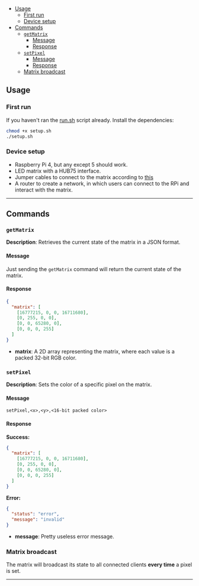 - [Usage](#usage)
  - [First run](#first-run)
  - [Device setup](#device-setup)
- [Commands](#commands)
  - [`getMatrix`](#getmatrix)
    - [Message](#message)
    - [Response](#response)
  - [`setPixel`](#setpixel)
    - [Message](#message-1)
    - [Response](#response-1)
  - [Matrix broadcast](#matrix-broadcast)

## Usage

### First run 
If you haven't ran the [run.sh](../run.sh) script already.
Install the dependencies:
```bash
chmod +x setup.sh
./setup.sh
```
### Device setup
- Raspberry Pi 4, but any except 5 should work.
- LED matrix with a HUB75 interface.
- Jumper cables to connect to the matrix according to [this](https://github.com/hzeller/rpi-rgb-led-matrix/blob/f55736f7595bc028451658996eedea9742688bbc/wiring.md)
- A router to create a network, in which users can connect to the RPi and interact with the matrix.

---

## Commands

### `getMatrix`
**Description**: Retrieves the current state of the matrix in a JSON format.

#### Message
Just sending the `getMatrix` command will return the current state of the matrix.

#### Response

```json
{
  "matrix": [
    [16777215, 0, 0, 16711680],
    [0, 255, 0, 0],
    [0, 0, 65280, 0],
    [0, 0, 0, 255]
  ]
}
```

- **matrix**: A 2D array representing the matrix, where each value is a packed 32-bit RGB color.

### `setPixel`

**Description**: Sets the color of a specific pixel on the matrix.

#### Message
```
setPixel,<x>,<y>,<16-bit packed color>
```
#### Response

**Success:**

```json
{
  "matrix": [
    [16777215, 0, 0, 16711680],
    [0, 255, 0, 0],
    [0, 0, 65280, 0],
    [0, 0, 0, 255]
  ]
}
```

**Error:**

```json
{
  "status": "error",
  "message": "invalid"
}
```

- **message**: Pretty useless error message.

### Matrix broadcast
The matrix will broadcast its state to all connected clients **every time** a pixel is set.

---



